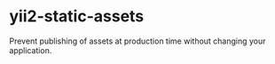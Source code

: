 # yii2-static-assets
Prevent publishing of assets at production time without changing your application.
